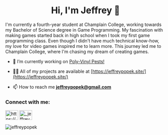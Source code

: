 <h1 align="center">Hi, I'm Jeffrey 👋</h1>

I'm currently a fourth-year student at Champlain College, working towards my Bachelor of Science degree in Game Programming. My fascination with making games started back in high school when I took my first game programming class. Even though I didn't have much technical know-how, my love for video games inspired me to learn more. This journey led me to Champlain College, where I'm chasing my dream of creating games.

- 🔭 I’m currently working on [Poly-Vinyl Pests!](https://jeffreypopek.site/poly-vinyl-pests)

- 👨‍💻 All of my projects are available at [https://jeffreypopek.site/](https://jeffreypopek.site/)

- 📫 How to reach me **jeffreypopek@gmail.com**

<h3 align="left">Connect with me:</h3>
<p align="left">
<a href="https://linkedin.com/in/https://www.linkedin.com/in/jeffreypopek/" target="blank"><img align="center" src="https://raw.githubusercontent.com/rahuldkjain/github-profile-readme-generator/master/src/images/icons/Social/linked-in-alt.svg" alt="https://www.linkedin.com/in/jeffreypopek/" height="30" width="40" /></a>
<a href="https://discord.gg/_jeffrey" target="blank"><img align="center" src="https://raw.githubusercontent.com/rahuldkjain/github-profile-readme-generator/master/src/images/icons/Social/discord.svg" alt="_jeffrey" height="30" width="40" /></a>
</p>

<p><img align="center" src="https://github-readme-stats.vercel.app/api/top-langs?username=jeffreypopek&show_icons=true&locale=en&layout=compact" alt="jeffreypopek" /></p>


